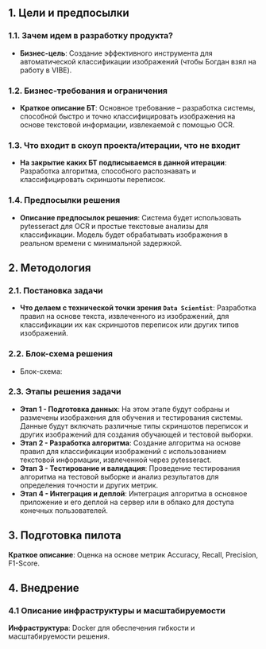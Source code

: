 ## 1. Цели и предпосылки 
### 1.1. Зачем идем в разработку продукта?  
- **Бизнес-цель**: Создание эффективного инструмента для автоматической классификации изображений (чтобы Богдан взял на работу в VIBE).

### 1.2. Бизнес-требования и ограничения  
- **Краткое описание БТ**: Основное требование – разработка системы, способной быстро и точно классифицировать изображения на основе текстовой информации, извлекаемой с помощью OCR.

### 1.3. Что входит в скоуп проекта/итерации, что не входит   
- **На закрытие каких БТ подписываемся в данной итерации**: Разработка алгоритма, способного распознавать и классифицировать скриншоты переписок.

### 1.4. Предпосылки решения  
- **Описание предпосылок решения**: Система будет использовать pytesseract для OCR и простые текстовые анализы для классификации. Модель будет обрабатывать изображения в реальном времени с минимальной задержкой.

## 2. Методология
### 2.1. Постановка задачи  
- **Что делаем с технической точки зрения `Data Scientist`**: Разработка правил на основе текста, извлеченного из изображений, для классификации их как скриншотов переписок или других типов изображений.

### 2.2. Блок-схема решения  
- Блок-схема:

### 2.3. Этапы решения задачи
- **Этап 1 - Подготовка данных**: На этом этапе будут собраны и размечены изображения для обучения и тестирования системы. Данные будут включать различные типы скриншотов переписок и других изображений для создания обучающей и тестовой выборки.
- **Этап 2 - Разработка алгоритма**: Создание алгоритма на основе правил для классификации изображений с использованием текстовой информации, извлеченной через pytesseract.
- **Этап 3 - Тестирование и валидация**: Проведение тестирования алгоритма на тестовой выборке и анализ результатов для определения точности и других метрик.
- **Этап 4 - Интеграция и деплой**: Интеграция алгоритма в основное приложение и его деплой на сервер или в облако для доступа конечных пользователей.

## 3. Подготовка пилота
**Краткое описание**: Оценка на основе метрик Accuracy, Recall, Precision, F1-Score.

## 4. Внедрение
### 4.1 Описание инфраструктуры и масштабируемости
**Инфраструктура**: Docker для обеспечения гибкости и масштабируемости решения.
